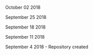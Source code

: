 October 02 2018


September 25 2018


September 18 2018


September 11 2018


September 4 2018 - 
Repository created
